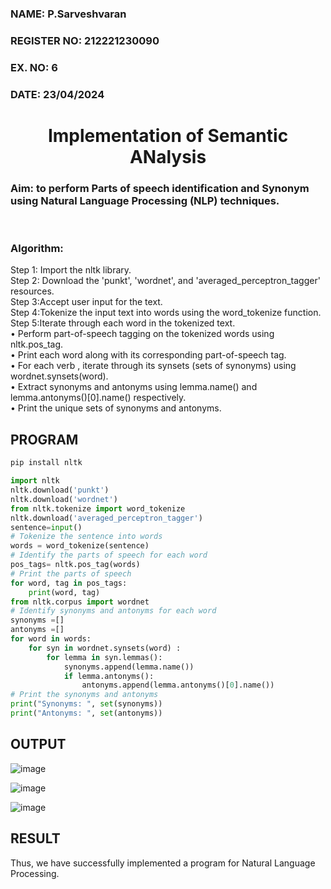 <H3>NAME: P.Sarveshvaran</H3>
<H3>REGISTER NO: 212221230090</H3>
<H3>EX. NO: 6</H3>
<H3>DATE: 23/04/2024</H3>
<H1 ALIGN =CENTER>Implementation of Semantic ANalysis</H1>
<H3>Aim: to perform Parts of speech identification and Synonym using Natural Language Processing (NLP) techniques. </H3> 
 <BR>
<h3>Algorithm:</h3>
Step 1: Import the nltk library.<br>
Step 2: Download the 'punkt', 'wordnet', and 'averaged_perceptron_tagger' resources.<br>
Step 3:Accept user input for the text.<br>
Step 4:Tokenize the input text into words using the word_tokenize function.<br>
Step 5:Iterate through each word in the tokenized text.<br>
•	Perform part-of-speech tagging on the tokenized words using nltk.pos_tag.<br>
•	Print each word along with its corresponding part-of-speech tag.<br>
•	For each verb , iterate through its synsets (sets of synonyms) using wordnet.synsets(word).<br>
•	Extract synonyms and antonyms using lemma.name() and lemma.antonyms()[0].name() respectively.<br>
•	Print the unique sets of synonyms and antonyms.

## PROGRAM

```python
pip install nltk
```
```python
import nltk
nltk.download('punkt')
nltk.download('wordnet')
from nltk.tokenize import word_tokenize
nltk.download('averaged_perceptron_tagger')
sentence=input()
# Tokenize the sentence into words
words = word_tokenize(sentence)
# Identify the parts of speech for each word
pos_tags= nltk.pos_tag(words)
# Print the parts of speech
for word, tag in pos_tags:
	print(word, tag)
from nltk.corpus import wordnet
# Identify synonyms and antonyms for each word
synonyms =[]
antonyms =[]
for word in words:
	for syn in wordnet.synsets(word) :
		for lemma in syn.lemmas():
			synonyms.append(lemma.name())
			if lemma.antonyms():
				antonyms.append(lemma.antonyms()[0].name())
# Print the synonyms and antonyms
print("Synonyms: ", set(synonyms))
print("Antonyms: ", set(antonyms))
```
## OUTPUT
![image](https://github.com/Sarvesh993/Ex-6--AAI/assets/94881923/93d2ca86-db67-4b08-a819-f62d4fa5f432)


![image](https://github.com/Sarvesh993/Ex-6--AAI/assets/94881923/b90da2f2-f2ad-40be-b654-131dad3d9afc)


![image](https://github.com/Sarvesh993/Ex-6--AAI/assets/94881923/a2f693b1-a9b8-4fb1-aca1-263d96dd9a99)


## RESULT

Thus, we have successfully implemented a program for Natural Language Processing.
